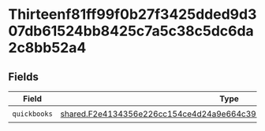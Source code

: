 # Thirteenf81ff99f0b27f3425dded9d307db61524bb8425c7a5c38c5dc6da2c8bb52a4


## Fields

| Field                                                                                                                                                                     | Type                                                                                                                                                                      | Required                                                                                                                                                                  | Description                                                                                                                                                               |
| ------------------------------------------------------------------------------------------------------------------------------------------------------------------------- | ------------------------------------------------------------------------------------------------------------------------------------------------------------------------- | ------------------------------------------------------------------------------------------------------------------------------------------------------------------------- | ------------------------------------------------------------------------------------------------------------------------------------------------------------------------- |
| `quickbooks`                                                                                                                                                              | [shared.F2e4134356e226cc154ce4d24a9e664c395ed2cc859f8da6870e896efef5b541](../../../sdk/models/shared/f2e4134356e226cc154ce4d24a9e664c395ed2cc859f8da6870e896efef5b541.md) | :heavy_check_mark:                                                                                                                                                        | N/A                                                                                                                                                                       |